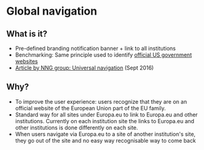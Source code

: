 # Global navigation

## What is it?

* Pre-defined branding notification banner + link to all institutions
* Benchmarking: Same principle used to identify [official US government websites](https://us.gov/)
* [Article by NNG group: Universal navigation](https://www.nngroup.com/articles/universal-navigation/?lm=centered-logos&pt=article) (Sept 2016)

## Why?

* To improve the user experience: users recognize that they are on an official website of the European Union part of the EU family.
* Standard way for all sites under Europa.eu to link to Europa.eu and other institutions. Currently on each institution site the links to Europa.eu and other institutions is done differently on each site.
* When users navigate via Europa.eu to a site of another institution's site, they go out of the site and no easy way recognisable way to come back

